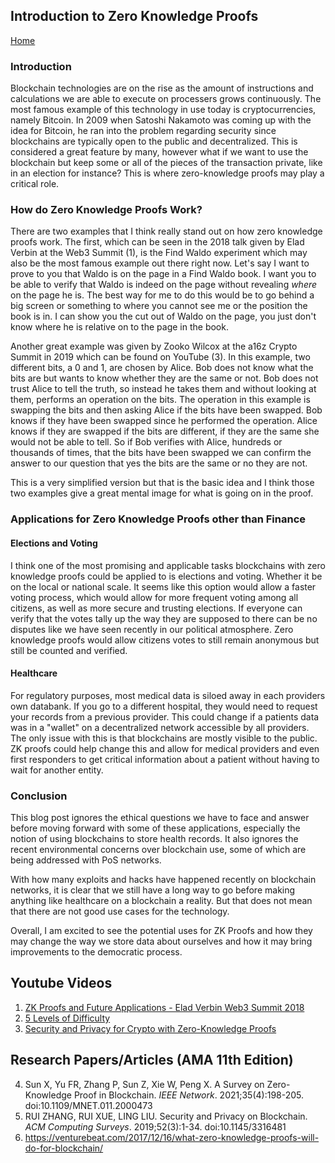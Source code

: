 ## Introduction to Zero Knowledge Proofs
[Home](README.md)
### Introduction
Blockchain technologies are on the rise as the amount of instructions and calculations we are able to execute on processers grows continuously. The most famous example of this technology in use today is cryptocurrencies, namely Bitcoin. In 2009 when Satoshi Nakamoto was coming up with the idea for Bitcoin, he ran into the problem regarding security since blockchains are typically open to the public and decentralized. This is considered a great feature by many, however what if we want to use the blockchain but keep some or all of the pieces of the transaction private, like in an election for instance? This is where zero-knowledge proofs may play a critical role. 

### How do Zero Knowledge Proofs Work?
There are two examples that I think really stand out on how zero knowledge proofs work. The first, which can be seen in the 2018 talk given by Elad Verbin at the Web3 Summit (1), is the Find Waldo experiment which may also be the most famous example out there right now. Let's say I want to prove to you that Waldo is on the page in a Find Waldo book. I want you to be able to verify that Waldo is indeed on the page without revealing _where_ on the page he is. The best way for me to do this would be to go behind a big screen or something to where you cannot see me or the position the book is in. I can show you the cut out of Waldo on the page, you just don't know where he is relative on to the page in the book. 

Another great example was given by Zooko Wilcox at the a16z Crypto Summit in 2019 which can be found on YouTube (3). In this example, two different bits, a 0 and 1, are chosen by Alice. Bob does not know what the bits are but wants to know whether they are the same or not. Bob does not trust Alice to tell the truth, so instead he takes them and without looking at them, performs an operation on the bits. The operation in this example is swapping the bits and then asking Alice if the bits have been swapped. Bob knows if they have been swapped since he performed the operation. Alice knows if they are swapped if the bits are different, if they are the same she would not be able to tell. So if Bob verifies with Alice, hundreds or thousands of times, that the bits have been swapped we can confirm the answer to our question that yes the bits are the same or no they are not.

This is a very simplified version but that is the basic idea and I think those two examples give a great mental image for what is going on in the proof.

### Applications for Zero Knowledge Proofs other than Finance
#### Elections and Voting
I think one of the most promising and applicable tasks blockchains with zero knowledge proofs could be applied to is elections and voting. Whether it be on the local or national scale. It seems like this option would allow a faster voting process, which would allow for more frequent voting among all citizens, as well as more secure and trusting elections. If everyone can verify that the votes tally up the way they are supposed to there can be no disputes like we have seen recently in our political atmosphere. Zero knowledge proofs would allow citizens votes to still remain anonymous but still be counted and verified.

#### Healthcare
For regulatory purposes, most medical data is siloed away in each providers own databank. If you go to a different hospital, they would need to request your records from a previous provider. This could change if a patients data was in a "wallet" on a decentralized network accessible by all providers. The only issue with this is that blockchains are mostly visible to the public. ZK proofs could help change this and allow for medical providers and even first responders to get critical information about a patient without having to wait for another entity. 

### Conclusion
This blog post ignores the ethical questions we have to face and answer before moving forward with some of these applications, especially the notion of using blockchains to store health records. It also ignores the recent environmental concerns over blockchain use, some of which are being addressed with PoS networks.

With how many exploits and hacks have happened recently on blockchain networks, it is clear that we still have a long way to go before making anything like healthcare on a blockchain a reality. But that does not mean that there are not good use cases for the technology. 

Overall, I am excited to see the potential uses for ZK Proofs and how they may change the way we store data about ourselves and how it may bring improvements to the democratic process. 

## Youtube Videos
1. [ZK Proofs and Future Applications - Elad Verbin Web3 Summit 2018](https://www.youtube.com/watch?v=J3jKROwTPCs)
2. [5 Levels of Difficulty](https://youtu.be/fOGdb1CTu5c)
3. [Security and Privacy for Crypto with Zero-Knowledge Proofs](https://www.youtube.com/watch?v=3NL0ThdvWMU&t=269s) 

## Research Papers/Articles (AMA 11th Edition)
4. Sun X, Yu FR, Zhang P, Sun Z, Xie W, Peng X. A Survey on Zero-Knowledge Proof in Blockchain. _IEEE Network_. 2021;35(4):198-205. doi:10.1109/MNET.011.2000473
5. RUI ZHANG, RUI XUE, LING LIU. Security and Privacy on Blockchain. _ACM Computing Surveys_. 2019;52(3):1-34. doi:10.1145/3316481
6. https://venturebeat.com/2017/12/16/what-zero-knowledge-proofs-will-do-for-blockchain/
